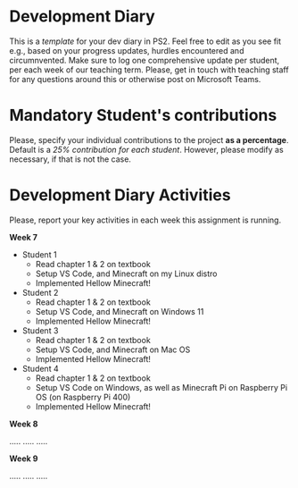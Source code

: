# Development Diary
This is a *template* for your dev diary in PS2.
Feel free to edit as you see fit e.g., based on your progress updates, hurdles encountered and circumnvented.
Make sure to log one comprehensive update per student, per each week of our teaching term.
Please, get in touch with teaching staff for any questions around this or otherwise post on Microsoft Teams.

# Mandatory Student's contributions
Please, specify your individual contributions to the project **as a percentage**. 
Default is a *25% contribution for each student*. However, please modify as necessary, if that is not the case.

# Development Diary Activities
Please, report your key activities in each week this assignment is running.  

**Week 7**
* Student 1
    * Read chapter 1 & 2 on textbook
    * Setup VS Code, and Minecraft on my Linux distro
    * Implemented Hellow Minecraft!
* Student 2
    * Read chapter 1 & 2 on textbook
    * Setup VS Code, and Minecraft on Windows 11
    * Implemented Hellow Minecraft!
* Student 3
    * Read chapter 1 & 2 on textbook
    * Setup VS Code, and Minecraft on Mac OS
    * Implemented Hellow Minecraft!
* Student 4
    * Read chapter 1 & 2 on textbook
    * Setup VS Code on Windows, as well as Minecraft Pi on Raspberry Pi OS (on Raspberry Pi 400)
    * Implemented Hellow Minecraft!

**Week 8**

.....
.....
.....

**Week 9**

.....
.....
.....
